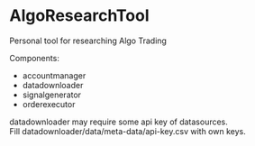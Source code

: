 # AlgoResearchTool

Personal tool for researching Algo Trading

Components: 
- accountmanager 
- datadownloader   
- signalgenerator  
- orderexecutor  

datadownloader may require some api key of datasources.  
Fill datadownloader/data/meta-data/api-key.csv with own keys.